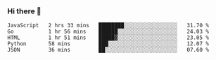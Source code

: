 ### Hi there 👋

<!--
**KLXLjun/KLXLjun** is a ✨ _special_ ✨ repository because its `README.md` (this file) appears on your GitHub profile.

Here are some ideas to get you started:

- 🔭 I’m currently working on ...
- 🌱 I’m currently learning ...
- 👯 I’m looking to collaborate on ...
- 🤔 I’m looking for help with ...
- 💬 Ask me about ...
- 📫 How to reach me: ...
- 😄 Pronouns: ...
- ⚡ Fun fact: ...
-->

<!--START_SECTION:waka-->
```text
JavaScript   2 hrs 33 mins   ████████░░░░░░░░░░░░░░░░░   31.70 % 
Go           1 hr 56 mins    ██████░░░░░░░░░░░░░░░░░░░   24.03 % 
HTML         1 hr 51 mins    █████▓░░░░░░░░░░░░░░░░░░░   23.05 % 
Python       58 mins         ███░░░░░░░░░░░░░░░░░░░░░░   12.07 % 
JSON         36 mins         ██░░░░░░░░░░░░░░░░░░░░░░░   07.60 % 
```
<!--END_SECTION:waka-->
